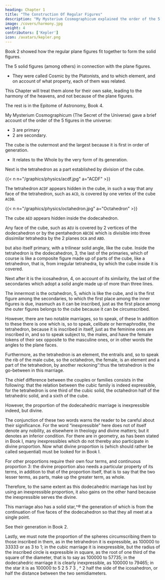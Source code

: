 ```yaml
---
heading: Chapter 1
title: "The Construction Of Regular Figures"
description: "My Mysterium Cosmographicum explained the order of the 5 solids in the world"
image: /covers/harmony.jpg
weight: 4
contributors: ['Kepler']
icon: /avatars/kepler.png
---
```



Book 2 showed how the regular plane figures fit together to form the solid figures.

The 5 solid figures (among others) in connection with the plane figures. 
<!-- Now it was shown there that the num­
ber of the solid figures is fivefold;  -->
- They were called Cosmic by the Platonists, and to which element, and on account of what property,
each of them was related. 

This Chapter will treat them alone for their own sake, leading to the harmony of the heavens, and not because of the plane figures. 

The rest is in the Epitome of Astronomy, Book 4. 

My Mysterium Cosmographicum (The Secret of the Universe) gave a brief account of the order of the 5 figures in the universe:
- 3 are primary
- 2 are secondary. 

The cube is the outermost and the largest because it is first in order of generation.
- It relates to the Whole by the very form of its generation. 

Next is the tetrahedron as a part established by division of the cube.

{{< n n="/graphics/physics/acdf.jpg" a="ACDF" >}}

The tetrahedron `ACDF` appears hidden in the cube, in such a way that any face of the tetrahedron, such as `ACD`, is covered by one vertex of the cube `ACDB`.


<!-- n n="The Cube is the Aether, the Tetrahedron is Electromagnetism, and the IN ESSASSANI CONSCIOUSNESS IS TETRAHEDRON -->

{{< n n="/graphics/physics/octahedron.jpg" a="Octahedron" >}}

The cube `AED` appears hidden inside the dodecahedron. 

Any face of the cube, such as `AEU` is covered by 2 vertices of the dodecahedron or by the pentahedron `ABCDE` which is divisible into three dissimilar tetrahedra by the 2 planes `DCA` and `ABD`.


but also itself primary, with a trilinear solid angle, like the cube. Inside the tetrahedron is the dodecahedron, 3, the last of the primaries, which of course is like a composite figure made up of parts of the cube, like a tetrahedron, that is, from irregular tetrahedra, by which the cube inside it is covered. 

Next after it is the icosahedron, 4, on account of its similarity, the last of the secondaries which adopt a solid angle made up of more than three lines. 

The innermost is the octahedron, 5, which is like the cube, and is the first figure among the secondaries, to which the first place among the inner figures is due, inasmuch as it can be inscribed, just as the first place among the outer figures belongs to the cube because it can be circumscribed.

However, there are two notable marriages, so to speak, of these In addition to these there is one which is, so to speak, celibate or hermaphrodite, the tetrahedron, because it is inscribed in itself, just as the feminine ones are inscribed in, and so to speak subject to, the males, and have the female tokens of their sex opposite to the masculine ones, or in other words the angles to the plane faces.

Furthermore, as the tetrahedron is an element, the entrails and, so to speak the rib of the male cube, so the octahedron, the female, is an element and a part of the tetrahedron, by another reckoning’’:thus the tetrahedron is the go-between in this marriage.

The chief difference between the couples or families consists in the following: that the relation between the cubic family is indeed expressible, for the tetrahedron is one third of the cubic solid, the octahedron half of the tetrahedric solid, and a sixth of the cube.

However, the proportion of the dodecahedric marriage is inexpressible indeed, but divine.

The conjunction of these two words warns the reader to be careful about their significance. For the word “inexpressible” here does not of itself denote any nobility, as elsewhere in theology and divine matters; but it denotes an inferior condition. For there are in geometry, as has been stated in Book I, many inexpressibles which do not thereby also participate in divine proportion. Now what divine proportion is (which should rather be called sequential) must be looked for in Book I.

For other proportions require their own four terms, and continuous proportion 3: the divine proportion also needs a particular property of its terms, in addition to that of the proportion itself, that is to say that the two lesser terms, as parts, make up the greater term, as whole.

Therefore, to the same extent as this dodecahedric marriage has lost by using an inexpressible proportion, it also gains on the other hand because the inexpressible serves the divine.

This marriage also has a solid star,^® the generation of which is  from the continuation of five faces of the dodecahedron so that they all meet at a single point. 

See their generation in Book 2.

Lastly, we must note the proportion of the spheres circumscribing them to those inscribed in them, as in the tetrahedron it is expressible, as 100000 to 33333 or as 3 to 1; in
the cubic marriage it is inexpressible, but the radius of the inscribed circle is expressible in square, as the root of one third of the square of the diameter, that is to say as 100000
to 57735; in the dodecahedric marriage it is clearly inexpressible, as
100000 to 79465; in the star it is as 100000 to 5 2 5 7 3 , ^ 2 half the side of
the icosahedron, or half the distance between the two semidiameters.
